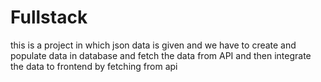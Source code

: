 # Fullstack
this is a project in which json data is given and we have to create and populate data in database  and fetch the data from API and then integrate the data to frontend by fetching from api
